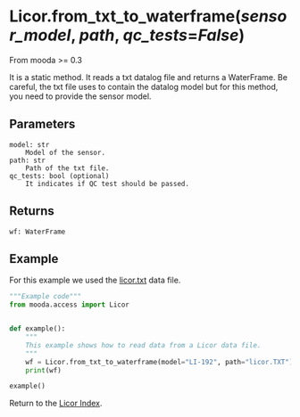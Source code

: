 # Licor.from_txt_to_waterframe(*sensor_model*, *path*, *qc_tests*=*False*)

From mooda >= 0.3

It is a static method. It reads a txt datalog file and returns a WaterFrame.
Be careful, the txt file uses to contain the datalog model but for this method, you need to provide the sensor model.

## Parameters

    model: str
        Model of the sensor.
    path: str
        Path of the txt file.
    qc_tests: bool (optional)
        It indicates if QC test should be passed.

## Returns

    wf: WaterFrame

## Example

For this example we used the [licor.txt](../../../data/licor.txt) data file.

```python
"""Example code"""
from mooda.access import Licor


def example():
    """
    This example shows how to read data from a Licor data file.
    """
    wf = Licor.from_txt_to_waterframe(model="LI-192", path="licor.TXT")
    print(wf)

example()
```

Return to the [Licor Index](./index_licor.md).
